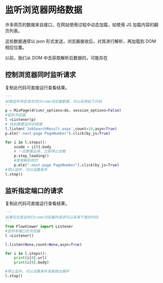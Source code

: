 

# 监听浏览器网络数据

许多网页的数据来自接口，在网站使用过程中动态加载，如使用 JS 加载内容的翻页列表。  

这些数据通常以 json 形式发送，浏览器接收后，对其进行解析，再加载到 DOM 相应位置。  

以前，我们从 DOM 中去获取解析后数据的，可能存在

## 控制浏览器同时监听请求

复制此代码可直接运行查看结果。

```python
'''
如果监听特定请求的Chrome浏览器数据，可以采用如下代码
'''
p = MixPage(driver_options=do, session_options=False)
#监听浏览器
l =Listener(p)
# 找到需要监听的链接
l.listen('JobSearchResult.aspx',count=10,asyn=True)
p.ele(".next-page PageNumber").click(by_js=True)

for i in l.steps():
    scode = i[0].body
    # 一旦数据出来，立即停止加载
    p.stop_loading()
    #使用解析网页   
    p.ele(".next-page PageNumber").click(by_js=True)
#停止监听，可以设置条件
l.stop()
```


## 监听指定端口的请求

复制此代码可直接运行查看结果。


```python
'''
如果仅仅是监听Chrome浏览器的请求可以采用下面的代码
'''
from FlowViewer import Listener
#监听有端口的浏览器
l =Listener()

l.listen(None,count=None,asyn=True)

for i in l.steps(): 
    print(i[0].url)
    print(i[0].body)

#停止监听，可以设置条件或者跳出循环
l.stop()
```


